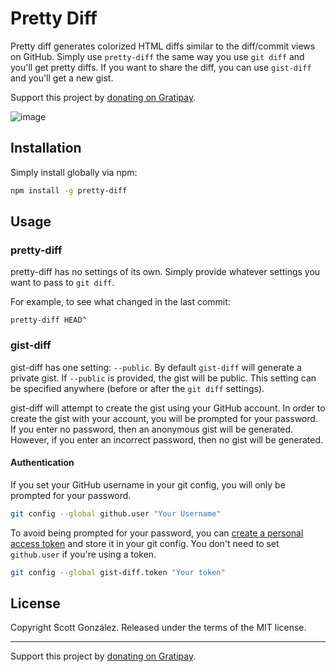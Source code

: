 # Pretty Diff

Pretty diff generates colorized HTML diffs similar to the diff/commit views on GitHub.
Simply use `pretty-diff` the same way you use `git diff` and you'll get pretty diffs.
If you want to share the diff, you can use `gist-diff` and you'll get a new gist.

Support this project by [donating on Gratipay](https://gratipay.com/scottgonzalez/).

![image](https://cloud.githubusercontent.com/assets/39191/10147714/8c358910-65e4-11e5-8e59-e1526ef674cd.png)


## Installation

Simply install globally via npm:

```sh
npm install -g pretty-diff
```

## Usage

### pretty-diff

pretty-diff has no settings of its own.
Simply provide whatever settings you want to pass to `git diff`.

For example, to see what changed in the last commit:

	pretty-diff HEAD^

### gist-diff

gist-diff has one setting: `--public`.
By default `gist-diff` will generate a private gist.
If `--public` is provided, the gist will be public.
This setting can be specified anywhere (before or after the `git diff` settings).

gist-diff will attempt to create the gist using your GitHub account.
In order to create the gist with your account, you will be prompted for your password.
If you enter no password, then an anonymous gist will be generated.
However, if you enter an incorrect password, then no gist will be generated.

#### Authentication

If you set your GitHub username in your git config, you will only be prompted for your password.

```sh
git config --global github.user "Your Username"
```

To avoid being prompted for your password, you can
[create a personal access token](https://github.com/settings/applications) and
store it in your git config. You don't need to set `github.user` if you're using
a token.

```sh
git config --global gist-diff.token "Your token"
```

## License

Copyright Scott González. Released under the terms of the MIT license.

---

Support this project by [donating on Gratipay](https://gratipay.com/scottgonzalez/).
